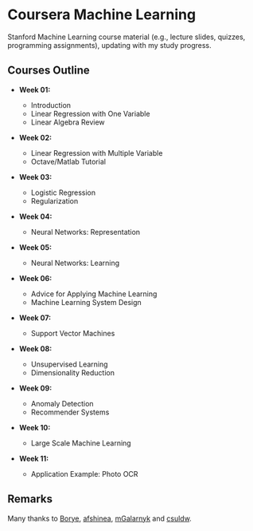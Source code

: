# Coursera Machine Learning

Stanford Machine Learning course material (e.g., lecture slides, quizzes, programming assignments), updating with my study progress.

## Courses Outline

- **Week 01:**
    - Introduction
    - Linear Regression with One Variable
    - Linear Algebra Review
    
- **Week 02:**
    - Linear Regression with Multiple Variable
    - Octave/Matlab Tutorial
    
- **Week 03:**
    - Logistic Regression
    - Regularization

        
- **Week 04:**
    - Neural Networks: Representation
    
- **Week 05:**
    - Neural Networks: Learning
    
- **Week 06:**
    - Advice for Applying Machine Learning
    - Machine Learning System Design

- **Week 07:**
    - Support Vector Machines

- **Week 08:**
    - Unsupervised Learning
    - Dimensionality Reduction

- **Week 09:**
    - Anomaly Detection
    - Recommender Systems

- **Week 10:**
    - Large Scale Machine Learning

- **Week 11:**
    - Application Example: Photo OCR

## Remarks

Many thanks to [Borye](https://github.com/Borye/machine-learning-coursera-1), [afshinea](https://github.com/afshinea/stanford-cs-229-machine-learning), [mGalarnyk](https://github.com/mGalarnyk/datasciencecoursera/tree/master/Stanford_Machine_Learning) and [csuldw](https://github.com/csuldw/MachineLearning).


